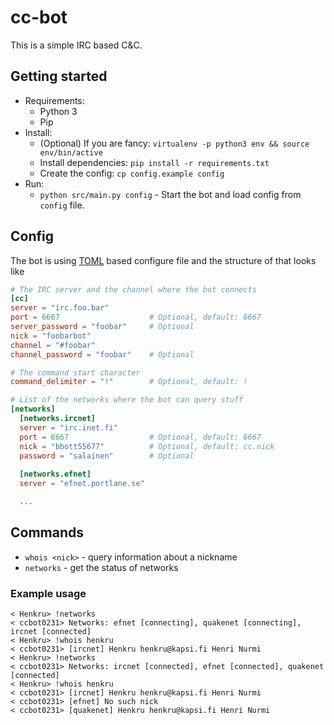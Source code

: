 # cc-bot

This is a simple IRC based C&C.

## Getting started

* Requirements:
    * Python 3
    * Pip
* Install:
    * (Optional) If you are fancy: `virtualenv -p python3 env && source env/bin/active`
    * Install dependencies: `pip install -r requirements.txt`
    * Create the config: `cp config.example config`
* Run:
    * `python src/main.py config` - Start the bot and load config from `config` file.

## Config

The bot is using [TOML](https://github.com/toml-lang/toml) based configure file and the structure of that looks like

```toml
# The IRC server and the channel where the bot connects
[cc]
server = "irc.foo.bar"
port = 6667                    # Optional, default: 6667
server_password = "foobar"     # Optional
nick = "foobarbot"
channel = "#foobar"
channel_password = "foobar"    # Optional

# The command start character
command_delimiter = "!"        # Optional, default: !

# List of the networks where the bot can query stuff
[networks]
  [networks.ircnet]
  server = "irc.inet.fi"
  port = 6667                  # Optional, default: 6667
  nick = "bbott55677"          # Optional, default: cc.nick
  password = "salainen"        # Optional
  
  [networks.efnet]
  server = "efnet.portlane.se"

  ...
```

## Commands

* `whois <nick>` - query information about a nickname
* `networks` - get the status of networks

### Example usage

```
< Henkru> !networks
< ccbot0231> Networks: efnet [connecting], quakenet [connecting], ircnet [connected]
< Henkru> !whois henkru
< ccbot0231> [ircnet] Henkru henkru@kapsi.fi Henri Nurmi
< Henkru> !networks
< ccbot0231> Networks: ircnet [connected], efnet [connected], quakenet [connected]
< Henkru> !whois henkru
< ccbot0231> [ircnet] Henkru henkru@kapsi.fi Henri Nurmi
< ccbot0231> [efnet] No such nick
< ccbot0231> [quakenet] Henkru henkru@kapsi.fi Henri Nurmi
```